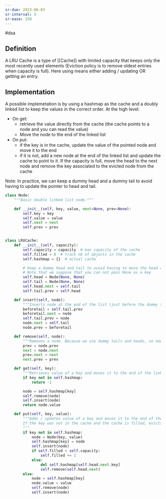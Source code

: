 ```yaml
---
sr-due: 2023-06-03
sr-interval: 3
sr-ease: 250
---
```


#dsa

## Definition

A LRU Cache is a type of [[Cache]] with limited capacity that keeps only the most recently used elements (Eviction policy is to remove oldest entries when capacity is full). Here using means either adding / updating OR getting an entry.

## Implementation

A possible implemetation is by using a hashmap as the cache and a doubly linked list to keep the values in the correct order.
At the high level:

- On get:
  - retrieve the value directly from the cache (the cache points to a node and you can read the value)
  - Move the node to the end of the linked list
- On put:
  - if the key is in the cache, update the value of the pointed node and move it to the end
  - if it is not, add a new node at the end of the linked list and update the cache to point to it. If the capacity is full, move the head to the next node and remove the key associated to the evicted node from the cache

Note: In practice, we can keep a dummy head and a dummy tail to avoid having to update the pointer to head and tail.

```python
class Node:
    """Basic double linked list node."""

    def __init__(self, key, value, next=None, prev=None):
        self.key = key
        self.value = value
        self.next = next
        self.prev = prev


class LRUCache:
    def __init__(self, capacity):
        self.capacity = capacity  # max capacity of the cache
        self.filled = 0  # track nb of objects in the cache
        self.hashmap = {}  # actual cache

        # keep a dummy head and tail to avoid having to move the head and tail pointer
        # Note that we suppose that you can not pass None as a key
        self.head = Node(None, None)
        self.tail = Node(None, None)
        self.head.next = self.tail
        self.tail.prev = self.head

    def insert(self, node):
        """Inserts node at the end of the list (just before the dummy tail)"""
        beforetail = self.tail.prev
        beforetail.next = node
        self.tail.prev = node
        node.next = self.tail
        node.prev = beforetail

    def remove(self, node):
        """Removes a node. Because we use dummy tails and heads, no need for extra checks"""
        prev = node.prev
        next = node.next
        prev.next = next
        next.prev = prev

    def get(self, key):
        """Retrieves value of a key and moves it to the end of the linked list"""
        if key not in self.hashmap:
            return -1

        node = self.hashmap[key]
        self.remove(node)
        self.insert(node)
        return node.value

    def put(self, key, value):
        """Adds / updates value of a key and moves it to the end of the linked list
        If the key was not in the cache and the cache is filled, evicts the oldest entry
        """
        if key not in self.hashmap:
            node = Node(key, value)
            self.hashmap[key] = node
            self.insert(node)
            if self.filled < self.capacity:
                self.filled += 1
            else:
                del self.hashmap[self.head.next.key]
                self.remove(self.head.next)
        else:
            node = self.hashmap[key]
            node.value = value
            self.remove(node)
            self.insert(node)
```
